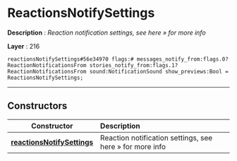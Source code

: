 # ReactionsNotifySettings

**Description** : *Reaction notification settings, see here &raquo; for more info*

**Layer** : 216

```tl
reactionsNotifySettings#56e34970 flags:# messages_notify_from:flags.0?ReactionNotificationsFrom stories_notify_from:flags.1?ReactionNotificationsFrom sound:NotificationSound show_previews:Bool = ReactionsNotifySettings;
```

---

## Constructors

| Constructor | Description |
| :---: | :--- |
| [**reactionsNotifySettings**](constructor/reactionsNotifySettings) | Reaction notification settings, see here » for more info |